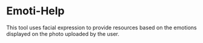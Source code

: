 # Emoti-Help

This tool uses facial expression to provide resources based on the emotions displayed on the photo uploaded by the user.
